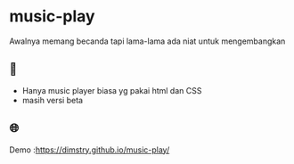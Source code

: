 # music-play
Awalnya memang becanda tapi lama-lama ada niat untuk mengembangkan

## 📝
* Hanya music player biasa yg pakai html dan CSS
* masih versi beta

## 🌐
Demo :https://dimstry.github.io/music-play/
